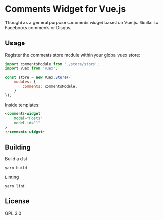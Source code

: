 # Comments Widget for Vue.js

Thought as a general purpose comments widget based on Vue.js. Similar to Facebooks comments or Disqus.

## Usage

Register the comments store module within your global vuex store:

```js
import commentsModule from './store/store';
import Vuex from 'vuex';

const store = new Vuex.Store({
	modules: {
		comments: commentsModule,
	}
});

```

Inside templates:


```html
<comments-widget
	model="Posts"
	model-id="1"
>
</comments-widget>
```

## Building

Build a dist

```sh
yarn build
```

Linting


```sh
yarn lint
```

## License

GPL 3.0
